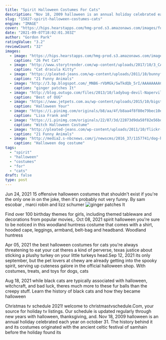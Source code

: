 ```yaml
---
title: "Spirit Halloween Costumes For Cats"
description: "Nov 18, 2009 halloween is an annual holiday celebrated each year on october 31. The history behind it and its costumes originated with the ancient celtic festival of samhain before the holiday found its"
slug: "15827-spirit-halloween-costumes-cats"
engine: "IMAGE"
cover: "https://hips.hearstapps.com/hmg-prod.s3.amazonaws.com/images/fox-cat-costume-1533230708.jpg?crop=0.6771929824561403xw:1xh;center,top&resize=480:*"
date: "2021-09-07T18:02:01.303Z"
author: "Gordon Park"
ratingValue: "3.2"
reviewCount: "32"
images:
  - image: "https://hips.hearstapps.com/hmg-prod.s3.amazonaws.com/images/fox-cat-costume-1533230708.jpg?crop=0.6771929824561403xw:1xh;center,top&resize=480:*"
    caption: "26 Pet Cat"
  - image: "http://www.storytrender.com/wp-content/uploads/2017/10/3_CATERS_VAMPIRE_CAT_04.jpg"
    caption: "Cat dracula Kitty"
  - image: "https://pleated-jeans.com/wp-content/uploads/2011/10/bunnyfood4.jpeg"
    caption: "21 Funny Animals"
  - image: "http://3.bp.blogspot.com/_MNB6-rVbMGk/SwTkdQb_5rI/AAAAAAAACsg/sVPbWZ1g3rc/s1600/DSC_0418.JPG"
    caption: "ginger patches It"
  - image: "http://blog.outugo.com/files/2013/10/ladybug-devil-Naperville-dogs-in-Halloween-costumes.jpg"
    caption: "Best of OUG"
  - image: "https://www.jetpets.com.au/wp-content/uploads/2015/10/bigstock-Cat-with-bandana-93749273.jpg"
    caption: "Halloween Your"
  - image: "https://i.pinimg.com/originals/b8/aa/4f/b8aa4f8f80e79bec10e7de482ec18547.jpg"
    caption: "Lisa Frank and"
  - image: "https://i.pinimg.com/originals/22/87/3d/22873d9da58f82e56bd739d133137ce6.jpg"
    caption: "Witch Halloween Costume"
  - image: "http://pleated-jeans.com/wp-content/uploads/2011/10/flickr-istolethetv.jpeg"
    caption: "21 Funny Animals"
  - image: "http://media2.s-nbcnews.com/j/newscms/2016_37/1157741/dog-halloween-costume-ladybug-today-16-09-13_d00a4f78c613eeca955a55824ccb9906.today-inline-large.png"
    caption: "Halloween dog costume"
tags:
  - "spirit"
  - "halloween"
  - "costumes"
  - "for"
  - "cats"
draft: false
type: post
---
```


Jun 24, 2021 15 offensive halloween costumes that shouldn't exist if you're the only one in on the joke, then it's probably not very funny. By sam escobar , marci robin and lizz schumer
![ginger patches It](http://3.bp.blogspot.com/_MNB6-rVbMGk/SwTkdQb_5rI/AAAAAAAACsg/sVPbWZ1g3rc/s1600/DSC_0418.JPG "ginger patches It")

Find over 100 birthday themes for girls, including themed tableware and decorations from popular movies,. Oct 08, 2021 spirit halloween you&#39;re sure to be noticed in this woodland huntress costume that comes with a shirt, hooded cape, leggings, armband, belt-bag and headband. Woodland huntress
<!--inArticleAds-->

<!--galleryOne-->

Apr 05, 2021 the best halloween costumes for cats you're always threatening to eat your cat theres a kind of perverse, texas justice about sticking a plushy turkey on your little turkeys head.Sep 12, 2021 its only september, but the pet lovers at chewy are already getting into the spooky spirit, serving up cuteness galore in the official halloween shop. With costumes, treats, and toys for dogs, cats
<!--inArticleAds-->

<!--galleryTwo-->

Aug 18, 2021 while black cats are typically associated with halloween, witchcraft, and bad luck, theres much more to these fur balls than the creepy stuff. Learn the history of black cats and how they became halloween
<!--galleryThree-->

Christmas tv schedule 2021! welcome to christmastvschedule.Com, your source for holiday tv listings. Our schedule is updated regularly through new years with halloween, thanksgiving, and. Nov 18, 2009 halloween is an annual holiday celebrated each year on october 31. The history behind it and its costumes originated with the ancient celtic festival of samhain before the holiday found its